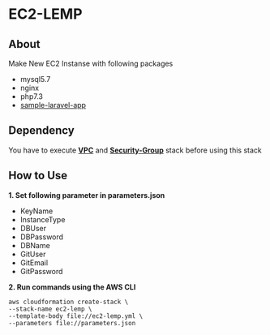 # **EC2-LEMP**

## **About**

Make New EC2 Instanse with following packages
- mysql5.7
- nginx
- php7.3
- [sample-laravel-app](https://github.com/siwai0208/food-app)

## **Dependency**

You have to execute [**VPC**](https://github.com/siwai0208/cloudformation/tree/main/vpc) and [**Security-Group**](https://github.com/siwai0208/cloudformation/tree/main/security-group) stack before using this stack

## **How to Use**

**1. Set following parameter in parameters.json**

- KeyName
- InstanceType
- DBUser
- DBPassword
- DBName
- GitUser
- GitEmail
- GitPassword

**2. Run commands using the AWS CLI**

    aws cloudformation create-stack \
    --stack-name ec2-lemp \
    --template-body file://ec2-lemp.yml \
    --parameters file://parameters.json